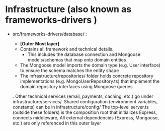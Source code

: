 # Infrastructure (also known as frameworks-drivers )

* src/frameworks-drivers/database/ :
    - **[Outer Most layer]**
    -  Contains all framework and technical details. 
        - This includes the database connection and Mongoose models/schemas that map onto domain entities
    -  The Mongoose model imports the domain type (e.g. User interface) to ensure the schema matches the entity shape
    - The infrastructure/repositories/ folder holds concrete repository implementations (e.g. MongoUserRepository.ts) that implement the domain repository interfaces using Mongoose queries

    . Other technical services (email, payments, caching, etc.) go under infrastructure/services/. Shared configuration (environment variables, constants) can be in infrastructure/config/ The top-level server.ts (outside these folders) is the composition root that initializes Express, connects middleware,
    All external dependencies (Express, Mongoose, etc.) are only referenced in this outer layer

